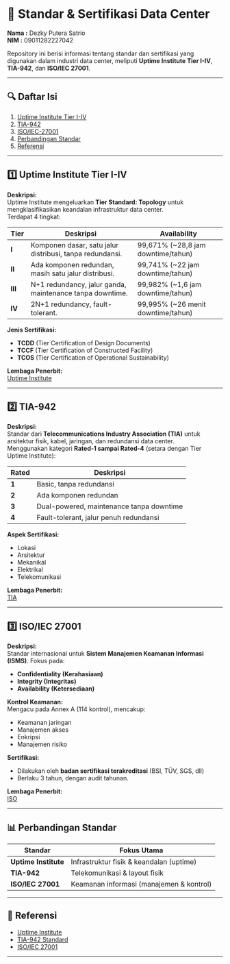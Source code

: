# 📘 Standar & Sertifikasi Data Center
**Nama :** Dezky Putera Satrio  
**NIM  :** 09011282227042  

Repository ini berisi informasi tentang standar dan sertifikasi yang digunakan dalam industri data center, meliputi **Uptime Institute Tier I-IV**, **TIA-942**, dan **ISO/IEC 27001**.

---

## 🔍 Daftar Isi
1. [Uptime Institute Tier I-IV](#uptime-institute-tier-i-iv)
2. [TIA-942](#tia-942)
3. [ISO/IEC-27001](#isoiec-27001)
4. [Perbandingan Standar](#perbandingan-standar)
5. [Referensi](#referensi)

---

## 1️⃣ Uptime Institute Tier I-IV
**Deskripsi:**  
Uptime Institute mengeluarkan **Tier Standard: Topology** untuk mengklasifikasikan keandalan infrastruktur data center.  
Terdapat 4 tingkat:  

| Tier  | Deskripsi | Availability |
|-------|-----------|-------------|
| **I** | Komponen dasar, satu jalur distribusi, tanpa redundansi. | 99,671% (~28,8 jam downtime/tahun) |
| **II** | Ada komponen redundan, masih satu jalur distribusi. | 99,741% (~22 jam downtime/tahun) |
| **III** | N+1 redundancy, jalur ganda, maintenance tanpa downtime. | 99,982% (~1,6 jam downtime/tahun) |
| **IV** | 2N+1 redundancy, fault-tolerant. | 99,995% (~26 menit downtime/tahun) |

**Jenis Sertifikasi:**
- **TCDD** (Tier Certification of Design Documents)
- **TCCF** (Tier Certification of Constructed Facility)
- **TCOS** (Tier Certification of Operational Sustainability)

**Lembaga Penerbit:**  
[Uptime Institute](https://uptimeinstitute.com/)

---

## 2️⃣ TIA-942
**Deskripsi:**  
Standar dari **Telecommunications Industry Association (TIA)** untuk arsitektur fisik, kabel, jaringan, dan redundansi data center.  
Menggunakan kategori **Rated-1 sampai Rated-4** (setara dengan Tier Uptime Institute):

| Rated | Deskripsi |
|-------|-----------|
| **1** | Basic, tanpa redundansi |
| **2** | Ada komponen redundan |
| **3** | Dual-powered, maintenance tanpa downtime |
| **4** | Fault-tolerant, jalur penuh redundansi |

**Aspek Sertifikasi:**  
- Lokasi
- Arsitektur
- Mekanikal
- Elektrikal
- Telekomunikasi

**Lembaga Penerbit:**  
[TIA](https://www.tiaonline.org/)

---

## 3️⃣ ISO/IEC 27001
**Deskripsi:**  
Standar internasional untuk **Sistem Manajemen Keamanan Informasi (ISMS)**. Fokus pada:
- **Confidentiality (Kerahasiaan)**
- **Integrity (Integritas)**
- **Availability (Ketersediaan)**

**Kontrol Keamanan:**  
Mengacu pada Annex A (114 kontrol), mencakup:
- Keamanan jaringan
- Manajemen akses
- Enkripsi
- Manajemen risiko

**Sertifikasi:**  
- Dilakukan oleh **badan sertifikasi terakreditasi** (BSI, TÜV, SGS, dll)
- Berlaku 3 tahun, dengan audit tahunan.

**Lembaga Penerbit:**  
[ISO](https://www.iso.org/)

---

## 📊 Perbandingan Standar
| Standar             | Fokus Utama                                  |
|----------------------|---------------------------------------------|
| **Uptime Institute** | Infrastruktur fisik & keandalan (uptime)   |
| **TIA-942**          | Telekomunikasi & layout fisik              |
| **ISO/IEC 27001**    | Keamanan informasi (manajemen & kontrol)   |

---

## 🔗 Referensi
- [Uptime Institute](https://uptimeinstitute.com/)
- [TIA-942 Standard](https://www.tiaonline.org/)
- [ISO/IEC 27001](https://www.iso.org/isoiec-27001-information-security.html)

---

